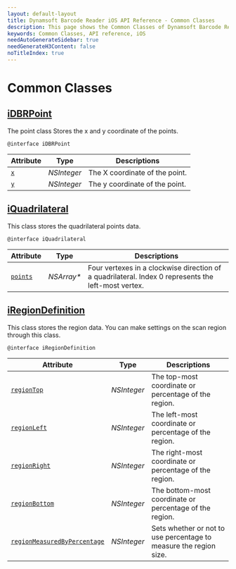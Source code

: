 ```yaml
---
layout: default-layout
title: Dynamsoft Barcode Reader iOS API Reference - Common Classes
description: This page shows the Common Classes of Dynamsoft Barcode Reader for iOS SDK.
keywords: Common Classes, API reference, iOS
needAutoGenerateSidebar: true
needGenerateH3Content: false
noTitleIndex: true
---
```


# Common Classes

## [iDBRPoint](auxiliary-iDBRPoint.md)

The point class Stores the x and y coordinate of the points.

```objc
@interface iDBRPoint
```

| Attribute | Type | Descriptions |
|---------- | ---- | ------------ |
| [`x`](auxiliary-iDBRPoint.md#x) | *NSInteger* | The X coordinate of the point. |
| [`y`](auxiliary-iDBRPoint.md#y) | *NSInteger* | The y coordinate of the point. |

## [iQuadrilateral](auxiliary-iQuadrilateral.md)

This class stores the quadrilateral points data.

```objc
@interface iQuadrilateral 
```  

| Attribute | Type | Descriptions |
|---------- | ---- | ------------ |
| [`points`](auxiliary-iQuadrilateral.md#points) | *NSArray\** | Four vertexes in a clockwise direction of a quadrilateral. Index 0 represents the left-most vertex. |

## [iRegionDefinition](auxiliary-iRegionDefinition.md)

This class stores the region data. You can make settings on the scan region through this class.

```objc
@interface iRegionDefinition
```  

| Attribute | Type | Descriptions |
|---------- | ---- | ------------ |
| [`regionTop`](auxiliary-iRegionDefinition.md#regiontop) | *NSInteger* | The top-most coordinate or percentage of the region. |
| [`regionLeft`](auxiliary-iRegionDefinition.md#regionleft) | *NSInteger* | The left-most coordinate or percentage of the region. |
| [`regionRight`](auxiliary-iRegionDefinition.md#regionright) | *NSInteger* | The right-most coordinate or percentage of the region. |
| [`regionBottom`](auxiliary-iRegionDefinition.md#regionbottom) | *NSInteger* | The bottom-most coordinate or percentage of the region. |
| [`regionMeasuredByPercentage`](auxiliary-iRegionDefinition.md#regionmeasuredbypercentage) | *NSInteger* | Sets whether or not to use percentage to measure the region size. |
